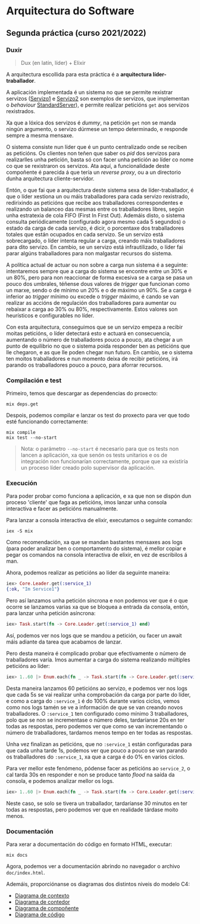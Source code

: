 # Arquitectura do Software

## Segunda práctica (curso 2021/2022)

### Duxir

> Dux (en latín, líder) + Elixir

A arquitectura escollida para esta práctica é a **arquitectura líder-traballador**.

A aplicación implementada é un sistema no que se permite rexistrar servizos ([Servizo1](lib/services/service_1.ex) e
[Servizo2](lib/services/service_2.ex) son exemplos de servizos, que implementan o _behaviour_ [StandardServer](lib/core/standard*server.ex)), e permite realizar peticións `get` aos servizos rexistrados.

Xa que a lóxica dos servizos é _dummy_, na petición `get` non se manda ningún argumento, o servizo dúrmese un tempo determinado, e
responde sempre a mesma mensaxe.

O sistema consiste nun líder que é un punto centralizado onde se reciben as peticións. Os clientes non teñen que saber
os _pid_ dos servizos para realizarlles unha petición, basta só con facer unha petición ao líder co nome co que se rexistraron os servizos.
Ata aquí, a funcionalidade deste compoñente é parecida á que tería un _reverse proxy_, ou a un directorio dunha arquitectura cliente-servidor.

Entón, o que fai que a arquitectura deste sistema sexa de líder-traballador, é que o líder xestiona un ou máis traballadores
para cada servizo rexistrado, redirixindo as peticións que recibe aos traballadores correspondentes e realizando un balanceo
das mesmas entre os traballadores libres, según unha estratexia de cola FIFO (First In First Out). Ademáis disto, o sistema
consulta periódicamente (configurado agora mesmo cada 5 segundos) o estado da carga de cada servizo,
é dicir, o porcentaxe dos traballadores totales que están ocupados en cada servizo.
Se un servizo está sobrecargado, o líder intenta regular a carga, creando máis traballadores para dito servizo.
En cambio, se un servizo está infrautilizado, o líder fai parar algúns traballadores para non malgastar recursos do sistema.

A política actual de actuar ou non sobre a carga nun sistema é a seguinte: intentaremos sempre que a carga do sistema
se encontre entre un 30% e un 80%, pero para non reaccionar de forma excesiva se a carga se pasa un pouco dos umbrales,
téñense dous valores de _trigger_ que funcionan como un marxe, sendo o de mínimo un 20% e o de máximo un 90%. Se a carga é inferior ao _trigger_ mínimo ou excede o _trigger_ máximo,
é cando se van realizar as accións de regulación dos traballadores para aumentar ou rebaixar a carga ao 30% ou 80%, respectivamente.
Estos valores son heurísticos e configurables no líder.

Con esta arquitectura, conseguimos que se un servizo empeza a recibir moitas peticións, o líder detectará esto
e actuará en consecuencia, aumentando o número de traballadores pouco a pouco, ata chegar a un punto de equilibrio
no que o sistema poida responder ben as peticións que lle chegaron, e as que lle poden chegar nun futuro. En cambio,
se o sistema ten moitos traballadores e nun momento deixa de recibir peticións, irá parando os traballadores
pouco a pouco, para aforrar recursos.

### Compilación e test

Primeiro, temos que descargar as dependencias do proxecto:

```console
mix deps.get
```

Despois, podemos compilar e lanzar os test do proxecto para ver que todo esté funcionando correctamente:

```console
mix compile
mix test --no-start
```

> Nota: o parámetro `--no-start` é necesario para que os tests non lancen a aplicación, xa que senón os tests
> unitarios e os de integración non funcionarían correctamente, porque que xa existiría un proceso líder creado polo supervisor da aplicación.

### Execución

Para poder probar como funciona a aplicación, e xa que non se dispón dun
proceso 'cliente' que faga as peticións, imos lanzar unha consola interactiva e facer as peticións manualmente.

Para lanzar a consola interactiva de elixir, executamos o seguinte comando:

```console
iex -S mix
```

Como recomendación, xa que se mandan bastantes mensaxes aos logs (para poder analizar ben o comportamento do sistema), é mellor copiar e pegar os comandos
na consola interactiva de elixir, en vez de escribilos á man.

Ahora, podemos realizar as peticións ao líder da seguinte maneira:

```elixir
iex> Core.Leader.get(:service_1)
{:ok, "Im Service1"}
```

Pero así lanzamos unha petición síncrona e non podemos ver que é o que ocorre
se lanzamos varias xa que se bloquea a entrada da consola, entón, para lanzar unha petición asíncrona:

```elixir
iex> Task.start(fn -> Core.Leader.get(:service_1) end)
```

Así, podemos ver nos logs que se mandou a petición, ou facer un await máis adiante da tarea que acabamos de lanzar.

Pero desta maneira é complicado probar que efectivamente o número de traballadores varía. Imos aumentar a carga do sistema realizando múltiples
peticións ao líder:

```elixir
iex> 1..60 |> Enum.each(fn _ -> Task.start(fn -> Core.Leader.get(:service_1) end) end)
```

Desta maneira lanzamos 60 peticións ao servizo, e podemos ver nos logs que cada 5s se vai realizar unha comprobación da carga por parte do líder, e como
a carga do `:service_1` é do 100% durante varios ciclos, vemos como nos logs tamén se ve a información de que se van creando novos traballadores. O `:service_1` ten configurado como mínimo 3 traballadores, polo que se non se incrementase o número deles, tardaríanse 20s en ter todas as respostas, pero podemos ver que como se van incrementando o número de traballadores, tardamos menos tempo en ter todas as respostas.

Unha vez finalizan as peticións, que no `:service_1` están configuradas para que cada unha tarde 1s, podemos ver que pouco a pouco se van parando os traballadores do `:service_1`, xa que a carga é do 0% en varios ciclos.

Para ver mellor este fenómeno, pódense facer as peticións ao `service_2`,
o cal tarda 30s en responder e non se produce tanto _flood_ na saída da consola, e podemos analizar mellor os logs.

```elixir
iex> 1..60 |> Enum.each(fn _ -> Task.start(fn -> Core.Leader.get(:service_2) end) end)
```

Neste caso, se solo se tivera un traballador, tardaríanse 30 minutos en ter todas as respostas, pero podemos ver que en realidade tárdase moito menos.

### Documentación

Para xerar a documentación do código en formato HTML, executar:

```console
mix docs
```

Agora, podemos ver a documentación abrindo no navegador o archivo `doc/index.html`.

Ademáis, proporciónanse os diagramas dos distintos niveis do modelo C4:

- [Diagrama de contexto](doc/duxir_context.pdf)
- [Diagrama de contedor](doc/duxir_container.pdf)
- [Diagrama de compoñente](doc/duxir_component.pdf)
- [Diagrama de código](doc/duxir_code.pdf)
